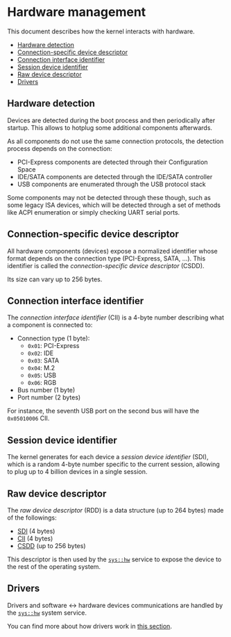 # Hardware management

This document describes how the kernel interacts with hardware.

- [Hardware detection](#hardware-detection)
- [Connection-specific device descriptor](#connection-specific-device-descriptor)
- [Connection interface identifier](#connection-interface-identifier)
- [Session device identifier](#session-device-identifier)
- [Raw device descriptor](#raw-device-descriptor)
- [Drivers](#drivers)

## Hardware detection

Devices are detected during the boot process and then periodically after startup. This allows to hotplug some additional components afterwards.

As all components do not use the same connection protocols, the detection process depends on the connection:

* PCI-Express components are detected through their Configuration Space
* IDE/SATA components are detected through the IDE/SATA controller
* USB components are enumerated through the USB protocol stack

Some components may not be detected through these though, such as some legacy ISA devices, which will be detected through a set of methods like ACPI enumeration or simply checking UART serial ports.

## Connection-specific device descriptor

All hardware components (devices) expose a normalized identifier whose format depends on the connection type (PCI-Express, SATA, ...). This identifier is called the _connection-specific device descriptor_ (CSDD).

Its size can vary up to 256 bytes.

## Connection interface identifier

The *connection interface identifier* (CII) is a 4-byte number describing what a component is connected to:

- Connection type (1 byte):
  - `0x01`: PCI-Express
  - `0x02`: IDE
  - `0x03`: SATA
  - `0x04`: M.2
  - `0x05`: USB
  - `0x06`: RGB
- Bus number (1 byte)
- Port number (2 bytes)

For instance, the seventh USB port on the second bus will have the `0x05010006` CII.

## Session device identifier

The kernel generates for each device a _session device identifier_ (SDI), which is a random 4-byte number specific to the current session, allowing to plug up to 4 billion devices in a single session.

## Raw device descriptor

The _raw device descriptor_ (RDD) is a data structure (up to 264 bytes) made of the followings:

- [SDI](#session-device-identifier) (4 bytes)
- [CII](#connection-interface-identifier) (4 bytes)
- [CSDD](#connection-specific-device-descriptor) (up to 256 bytes)

This descriptor is then used by the [`sys::hw`](../system-services/hw.md) service to expose the device to the rest of the operating system.

## Drivers

Drivers and software <-> hardware devices communications are handled by the [`sys::hw`](../system-services/hw.md) system service.

You can find more about how drivers work in [this section](../system-services/hw.md#drivers).